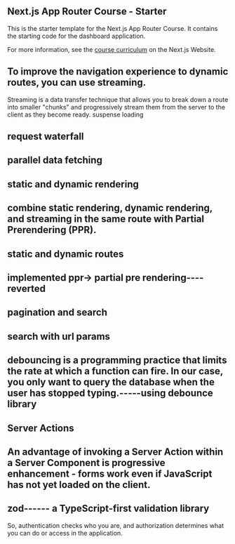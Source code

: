 ## Next.js App Router Course - Starter

This is the starter template for the Next.js App Router Course. It contains the starting code for the dashboard application.

For more information, see the [course curriculum](https://nextjs.org/learn) on the Next.js Website.


## To improve the navigation experience to dynamic routes, you can use streaming.
Streaming is a data transfer technique that allows you to break down a route into smaller "chunks" and progressively stream them from the server to the client as they become ready.
suspense
loading
## request waterfall
## parallel data fetching
## static and dynamic rendering
## combine static rendering, dynamic rendering, and streaming in the same route with Partial Prerendering (PPR).
## static and dynamic routes
## implemented ppr-> partial pre rendering---- reverted
## pagination and search
## search with url params
## debouncing is a programming practice that limits the rate at which a function can fire. In our case, you only want to query the database when the user has stopped typing.-----using debounce library
## Server Actions
## An advantage of invoking a Server Action within a Server Component is progressive enhancement - forms work even if JavaScript has not yet loaded on the client. 
## zod------ a TypeScript-first validation library
So, authentication checks who you are, and authorization determines what you can do or access in the application.


